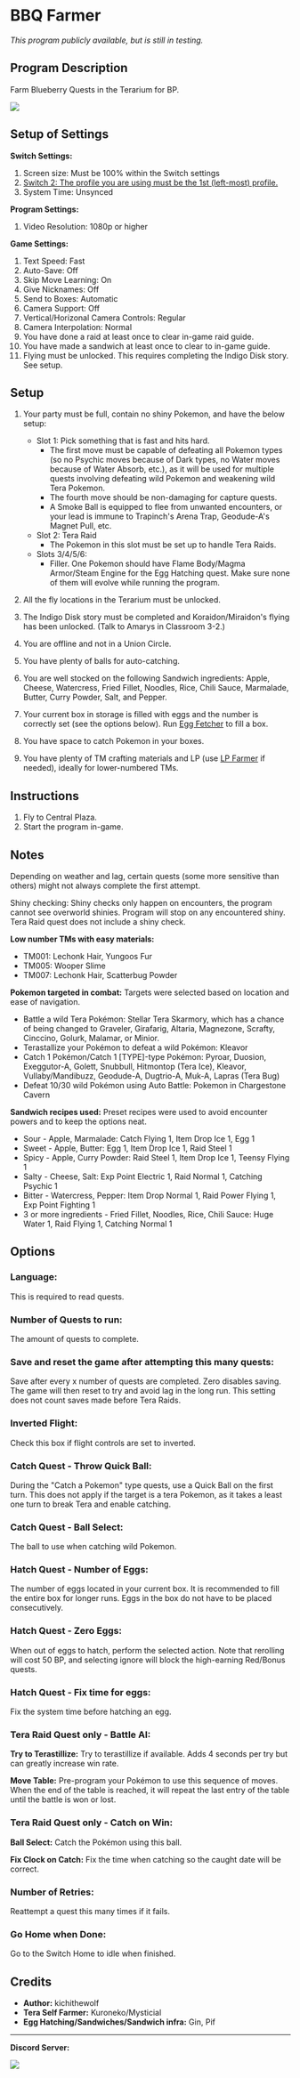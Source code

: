 # BBQ Farmer

*This program publicly available, but is still in testing.*

## Program Description

Farm Blueberry Quests in the Terarium for BP.

<img src="images/BBQSoloFarmer.png">

## Setup of Settings

**Switch Settings:**

1. Screen size: Must be 100% within the Switch settings
2. [Switch 2: The profile you are using must be the 1st (left-most) profile.](/Wiki/Programs/NintendoSwitch/Switch2Notes.md#resetting-a-game-moves-the-cursor-to-the-1st-user-profile)
3. System Time: Unsynced

**Program Settings:**

1. Video Resolution: 1080p or higher

**Game Settings:**

1. Text Speed: Fast
2. Auto-Save: Off
3. Skip Move Learning: On
4. Give Nicknames: Off
5. Send to Boxes: Automatic
6. Camera Support: Off
7. Vertical/Horizonal Camera Controls: Regular
8. Camera Interpolation: Normal
9. You have done a raid at least once to clear in-game raid guide.
10. You have made a sandwich at least once to clear to in-game guide.
11. Flying must be unlocked. This requires completing the Indigo Disk story. See setup.

## Setup

1. Your party must be full, contain no shiny Pokemon, and have the below setup:
	* Slot 1: Pick something that is fast and hits hard.
        * The first move must be capable of defeating all Pokemon types (so no Psychic moves because of Dark types, no Water moves because of Water Absorb, etc.), as it will be used for multiple quests involving defeating wild Pokemon and weakening wild Tera Pokemon.
        * The fourth move should be non-damaging for capture quests.
        * A Smoke Ball is equipped to flee from unwanted encounters, or your lead is immune to Trapinch's Arena Trap, Geodude-A's Magnet Pull, etc.
	* Slot 2: Tera Raid
        * The Pokemon in this slot must be set up to handle Tera Raids.
	* Slots 3/4/5/6:
        * Filler. One Pokemon should have Flame Body/Magma Armor/Steam Engine for the Egg Hatching quest. Make sure none of them will evolve while running the program.

2. All the fly locations in the Terarium must be unlocked.
3. The Indigo Disk story must be completed and Koraidon/Miraidon's flying has been unlocked. (Talk to Amarys in Classroom 3-2.)
4. You are offline and not in a Union Circle.
5. You have plenty of balls for auto-catching.
6. You are well stocked on the following Sandwich ingredients: Apple, Cheese, Watercress, Fried Fillet, Noodles, Rice, Chili Sauce, Marmalade, Butter, Curry Powder, Salt, and Pepper.
7. Your current box in storage is filled with eggs and the number is correctly set (see the options below). Run [Egg Fetcher](EggFetcher.md) to fill a box.
8. You have space to catch Pokemon in your boxes.
9. You have plenty of TM crafting materials and LP (use [LP Farmer](LPFarmer.md) if needed), ideally for lower-numbered TMs.

## Instructions

1. Fly to Central Plaza.
2. Start the program in-game.

## Notes

Depending on weather and lag, certain quests (some more sensitive than others) might not always complete the first attempt.

Shiny checking: Shiny checks only happen on encounters, the program cannot see overworld shinies. Program will stop on any encountered shiny. Tera Raid quest does not include a shiny check.

**Low number TMs with easy materials:**
* TM001: Lechonk Hair, Yungoos Fur
* TM005: Wooper Slime
* TM007: Lechonk Hair, Scatterbug Powder

**Pokemon targeted in combat:** Targets were selected based on location and ease of navigation.
* Battle a wild Tera Pokémon: Stellar Tera Skarmory, which has a chance of being changed to Graveler, Girafarig, Altaria, Magnezone, Scrafty, Cinccino, Golurk, Malamar, or Minior.
* Terastallize your Pokémon to defeat a wild Pokémon: Kleavor
* Catch 1 Pokémon/Catch 1 [TYPE]-type Pokémon: Pyroar, Duosion, Exeggutor-A, Golett, Snubbull, Hitmontop (Tera Ice), Kleavor, Vullaby/Mandibuzz, Geodude-A, Dugtrio-A, Muk-A, Lapras (Tera Bug)
* Defeat 10/30 wild Pokémon using Auto Battle: Pokemon in Chargestone Cavern

**Sandwich recipes used:** Preset recipes were used to avoid encounter powers and to keep the options neat.
* Sour - Apple, Marmalade: Catch Flying 1, Item Drop Ice 1, Egg 1
* Sweet - Apple, Butter: Egg 1, Item Drop Ice 1, Raid Steel 1
* Spicy - Apple, Curry Powder: Raid Steel 1, Item Drop Ice 1, Teensy Flying 1
* Salty - Cheese, Salt: Exp Point Electric 1, Raid Normal 1, Catching Psychic 1
* Bitter - Watercress, Pepper: Item Drop Normal 1, Raid Power Flying 1, Exp Point Fighting 1
* 3 or more ingredients - Fried Fillet, Noodles, Rice, Chili Sauce: Huge Water 1, Raid Flying 1, Catching Normal 1

## Options

### Language:

This is required to read quests.

### Number of Quests to run:

The amount of quests to complete.

### Save and reset the game after attempting this many quests:

Save after every x number of quests are completed. Zero disables saving. The game will then reset to try and avoid lag in the long run. This setting does not count saves made before Tera Raids.

### Inverted Flight:

Check this box if flight controls are set to inverted.

### Catch Quest - Throw Quick Ball:

During the "Catch a Pokemon" type quests, use a Quick Ball on the first turn. This does not apply if the target is a tera Pokemon, as it takes a least one turn to break Tera and enable catching.

### Catch Quest - Ball Select:

The ball to use when catching wild Pokemon.

### Hatch Quest - Number of Eggs:

The number of eggs located in your current box. It is recommended to fill the entire box for longer runs. Eggs in the box do not have to be placed consecutively.

### Hatch Quest - Zero Eggs:

When out of eggs to hatch, perform the selected action. Note that rerolling will cost 50 BP, and selecting ignore will block the high-earning Red/Bonus quests.

### Hatch Quest - Fix time for eggs:

Fix the system time before hatching an egg.

### Tera Raid Quest only - Battle AI:

**Try to Terastillize:** Try to terastillize if available. Adds 4 seconds per try but can greatly increase win rate.

**Move Table:** Pre-program your Pokémon to use this sequence of moves. When the end of the table is reached, it will repeat the last entry of the table until the battle is won or lost.

### Tera Raid Quest only - Catch on Win:

**Ball Select:** Catch the Pokémon using this ball.

**Fix Clock on Catch:** Fix the time when catching so the caught date will be correct.

### Number of Retries:

Reattempt a quest this many times if it fails.

### Go Home when Done:

Go to the Switch Home to idle when finished.

## Credits

- **Author:** kichithewolf
- **Tera Self Farmer:** Kuroneko/Mysticial
- **Egg Hatching/Sandwiches/Sandwich infra:** Gin, Pif


<hr>

**Discord Server:** 

[<img src="https://canary.discordapp.com/api/guilds/695809740428673034/widget.png?style=banner2">](https://discord.gg/cQ4gWxN)

